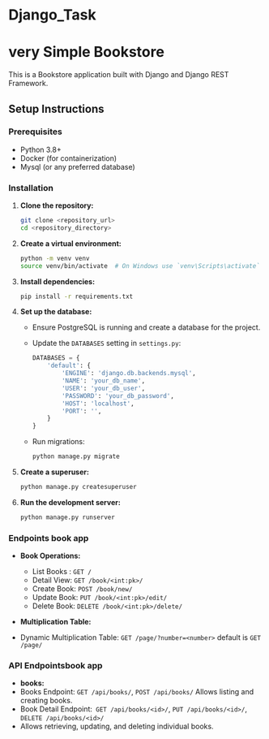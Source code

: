 # Django_Task
# very Simple Bookstore


This is a Bookstore application built with Django and Django REST Framework.

## Setup Instructions

### Prerequisites

- Python 3.8+
- Docker (for containerization)
- Mysql (or any preferred database)

### Installation

1. **Clone the repository:**

    ```sh
    git clone <repository_url>
    cd <repository_directory>
    ```

2. **Create a virtual environment:**

    ```sh
    python -m venv venv
    source venv/bin/activate  # On Windows use `venv\Scripts\activate`
    ```

3. **Install dependencies:**

    ```sh
    pip install -r requirements.txt
    ```

4. **Set up the database:**

    - Ensure PostgreSQL is running and create a database for the project.

    - Update the `DATABASES` setting in `settings.py`:

        ```python
        DATABASES = {
            'default': {
                'ENGINE': 'django.db.backends.mysql',
                'NAME': 'your_db_name',
                'USER': 'your_db_user',
                'PASSWORD': 'your_db_password',
                'HOST': 'localhost',
                'PORT': '',
            }
        }
        ```

    - Run migrations:

        ```sh
        python manage.py migrate
        ```

5. **Create a superuser:**

    ```sh
    python manage.py createsuperuser
    ```

6. **Run the development server:**

    ```sh
    python manage.py runserver
    ```



###  Endpoints book app

- **Book Operations:**
    - List Books : `GET /`
    - Detail View: `GET /book/<int:pk>/`
    - Create Book: `POST /book/new/`
    - Update Book: `PUT /book/<int:pk>/edit/`
    -  Delete Book: `DELETE /book/<int:pk>/delete/`
      
- **Multiplication Table:**
- Dynamic Multiplication Table: `GET /page/?number=<number>` default is `GET /page/`

### API Endpointsbook app
 - **books:**
 - Books Endpoint: `GET /api/books/`, `POST /api/books/`  Allows listing and creating books.
 - Book Detail Endpoint:` GET /api/books/<id>/`, `PUT /api/books/<id>/`, `DELETE /api/books/<id>/`
 - Allows retrieving, updating, and deleting individual books.


      

